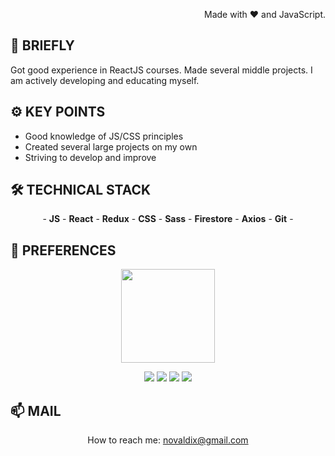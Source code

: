 <p align='right'>Made with ❤️ and JavaScript.</p>

## 🔩 BRIEFLY

Got good experience in ReactJS courses. Made several middle projects. I am actively developing and educating myself.

## ⚙ KEY POINTS

<ul align="left">
  <li>Good knowledge of JS/CSS principles</li>
  <li>Created several large projects on my own</li>
  <li>Striving to develop and improve</li>
</ul>

## 🛠 TECHNICAL STACK

<p align="center">- <b>JS</b> - <b>React</b> - <b>Redux</b> - <b>CSS</b> - <b>Sass</b> - <b>Firestore</b> - <b>Axios</b> - <b>Git</b> -

## 🔧 PREFERENCES

<p align='center'>
  <a href="https://github.com/VladislavNovak/github-readme-stats">
         <img height=150 src="https://github-readme-stats.vercel.app/api/top-langs/?username=VladislavNovak&layout=compact"/></a>
</p>
<p align='center'>
  <img src="https://img.shields.io/badge/JavaScript-323330?style=for-the-badge&logo=javascript&logoColor=F7DF1E" />
  <img src="https://img.shields.io/badge/React-20232A?style=for-the-badge&logo=react&logoColor=61DAFB" />
  <img src="https://img.shields.io/badge/CSS3-1572B6?style=for-the-badge&logo=css3&logoColor=white" />
  <img src="https://img.shields.io/badge/Sass-CC6699?style=for-the-badge&logo=sass&logoColor=white" />
</p>

## 📫 MAIL
<p align='center'>
    How to reach me: <a href='mailto:novaldix@gmail.com'>novaldix@gmail.com</a>
</p>
